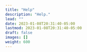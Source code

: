 ```yaml
---
title: "Help"
description: "Help."
lead: ""
date: 2023-01-08T20:31:40-05:00
lastmod: 2023-01-08T20:31:40-05:00
draft: false
images: []
weight: 600
---
```


